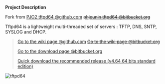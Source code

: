 **Project Description** 

Fork from [PJO2 tftpd64 @github.com](https://github.com/PJO2/tftpd64) ~~[phjounin tftpd64 @bitbucket.org](https://bitbucket.org/phjounin/tftpd64.git)~~

Tftpd64 is a lightweight multi-threaded set of servers : TFTP, DNS, SNTP, SYSLOG and DHCP.  

> [Go to the wiki page @github.com](https://github.com/PJO2/tftpd64/wiki) ~~[Go to the wiki page @bitbucket.org](https://bitbucket.org/phjounin/tftpd64/wiki/)~~
>
> [Go to the download page @bitbucket.org](https://bitbucket.org/phjounin/tftpd64/wiki/Download%20Tftpd64.md)
>
> [Quick download the recommended release (v4.64 64 bits standard edition)](https://bitbucket.org/phjounin/tftpd64/downloads/Tftpd64-4.64-setup.exe)

![tftpd64](images/Documentation_tftpd32.jpg)
